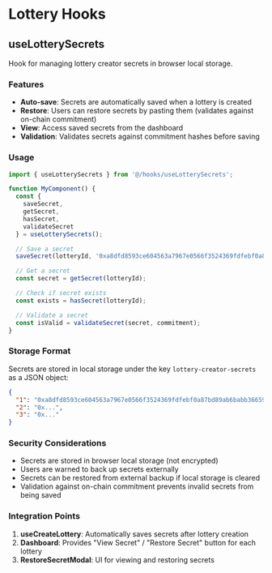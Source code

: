 # Lottery Hooks

## useLotterySecrets

Hook for managing lottery creator secrets in browser local storage.

### Features

- **Auto-save**: Secrets are automatically saved when a lottery is created
- **Restore**: Users can restore secrets by pasting them (validates against on-chain commitment)
- **View**: Access saved secrets from the dashboard
- **Validation**: Validates secrets against commitment hashes before saving

### Usage

```typescript
import { useLotterySecrets } from '@/hooks/useLotterySecrets';

function MyComponent() {
  const { 
    saveSecret, 
    getSecret, 
    hasSecret, 
    validateSecret 
  } = useLotterySecrets();

  // Save a secret
  saveSecret(lotteryId, '0xa8dfd8593ce604563a7967e0566f3524369fdfebf0a87bd89ab6babb366590b7');

  // Get a secret
  const secret = getSecret(lotteryId);

  // Check if secret exists
  const exists = hasSecret(lotteryId);

  // Validate a secret
  const isValid = validateSecret(secret, commitment);
}
```

### Storage Format

Secrets are stored in local storage under the key `lottery-creator-secrets` as a JSON object:

```json
{
  "1": "0xa8dfd8593ce604563a7967e0566f3524369fdfebf0a87bd89ab6babb366590b7",
  "2": "0x...",
  "3": "0x..."
}
```

### Security Considerations

- Secrets are stored in browser local storage (not encrypted)
- Users are warned to back up secrets externally
- Secrets can be restored from external backup if local storage is cleared
- Validation against on-chain commitment prevents invalid secrets from being saved

### Integration Points

1. **useCreateLottery**: Automatically saves secrets after lottery creation
2. **Dashboard**: Provides "View Secret" / "Restore Secret" button for each lottery
3. **RestoreSecretModal**: UI for viewing and restoring secrets

